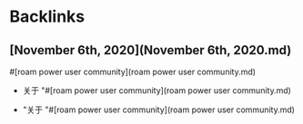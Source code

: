 
# Backlinks
## [November 6th, 2020](November 6th, 2020.md)

#[roam power user community](roam power user community.md)

- 关于 "#[roam power user community](roam power user community.md)

-  "关于 "#[roam power user community](roam power user community.md)

